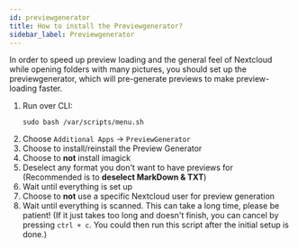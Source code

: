 ```yaml
---
id: previewgenerator
title: How to install the Previewgenerator?
sidebar_label: Previewgenerator
---
```


In order to speed up preview loading and the general feel of Nextcloud while opening folders with many pictures, you should set up the previewgenerator, which will pre-generate previews to make preview-loading faster.

1. Run over CLI:
    ```shell
    sudo bash /var/scripts/menu.sh
    ```
1. Choose `Additional Apps` -> `PreviewGenerator`
1. Choose to install/reinstall the Preview Generator
1. Choose to **not** install imagick
1. Deselect any format you don't want to have previews for (Recommended is to **deselect MarkDown & TXT**)
1. Wait until everything is set up
1. Choose to **not** use a specific Nextcloud user for preview generation
1. Wait until everything is scanned. This can take a long time, please be patient! (If it just takes too long and doesn't finish, you can cancel by pressing `ctrl + c`. You could then run this script after the initial setup is done.)